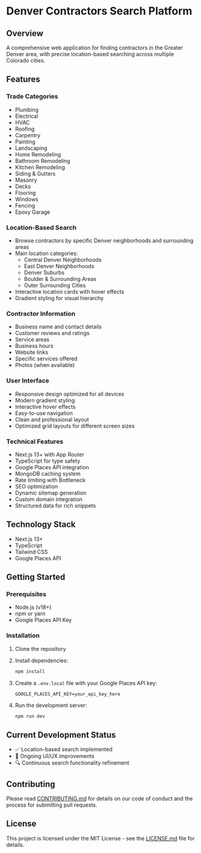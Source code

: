 # Denver Contractors Search Platform

## Overview
A comprehensive web application for finding contractors in the Greater Denver area, with precise location-based searching across multiple Colorado cities.

## Features

### Trade Categories
- Plumbing
- Electrical
- HVAC
- Roofing
- Carpentry
- Painting
- Landscaping
- Home Remodeling
- Bathroom Remodeling
- Kitchen Remodeling
- Siding & Gutters
- Masonry
- Decks
- Flooring
- Windows
- Fencing
- Epoxy Garage

### Location-Based Search
- Browse contractors by specific Denver neighborhoods and surrounding areas
- Main location categories:
  - Central Denver Neighborhoods
  - East Denver Neighborhoods
  - Denver Suburbs
  - Boulder & Surrounding Areas
  - Outer Surrounding Cities
- Interactive location cards with hover effects
- Gradient styling for visual hierarchy

### Contractor Information
- Business name and contact details
- Customer reviews and ratings
- Service areas
- Business hours
- Website links
- Specific services offered
- Photos (when available)

### User Interface
- Responsive design optimized for all devices
- Modern gradient styling
- Interactive hover effects
- Easy-to-use navigation
- Clean and professional layout
- Optimized grid layouts for different screen sizes

### Technical Features
- Next.js 13+ with App Router
- TypeScript for type safety
- Google Places API integration
- MongoDB caching system
- Rate limiting with Bottleneck
- SEO optimization
- Dynamic sitemap generation
- Custom domain integration
- Structured data for rich snippets

## Technology Stack
- Next.js 13+
- TypeScript
- Tailwind CSS
- Google Places API

## Getting Started

### Prerequisites
- Node.js (v18+)
- npm or yarn
- Google Places API Key

### Installation
1. Clone the repository
2. Install dependencies:
   ```bash
   npm install
   ```

3. Create a `.env.local` file with your Google Places API key:
   ```
   GOOGLE_PLACES_API_KEY=your_api_key_here
   ```

4. Run the development server:
   ```bash
   npm run dev
   ```

## Current Development Status
- ✅ Location-based search implemented
- 🔨 Ongoing UI/UX improvements
- 🔍 Continuous search functionality refinement

## Contributing
Please read [CONTRIBUTING.md](CONTRIBUTING.md) for details on our code of conduct and the process for submitting pull requests.

## License
This project is licensed under the MIT License - see the [LICENSE.md](LICENSE.md) file for details.
